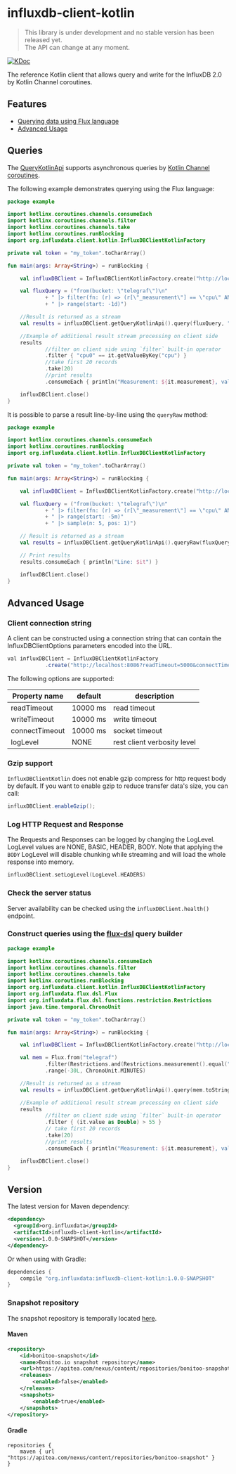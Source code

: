 # influxdb-client-kotlin

> This library is under development and no stable version has been released yet.  
> The API can change at any moment.

[![KDoc](https://img.shields.io/badge/KDoc-link-brightgreen.svg)](https://bonitoo-io.github.io/influxdb-client-java/influxdb-client-kotlin/dokka/influxdb-client-kotlin/org.influxdata.client.kotlin/index.html)

The reference Kotlin client that allows query and write for the InfluxDB 2.0 by Kotlin Channel coroutines. 

## Features

- [Querying data using Flux language](#queries)
- [Advanced Usage](#advanced-usage)
   
## Queries

The [QueryKotlinApi](https://bonitoo-io.github.io/influxdb-client-java/influxdb-client-kotlin/dokka/influxdb-client-kotlin/org.influxdata.client.kotlin/-query-kotlin-api/index.html) supports asynchronous queries by [Kotlin Channel coroutines](https://kotlin.github.io/kotlinx.coroutines/kotlinx-coroutines-core/kotlinx.coroutines.channels/-channel/index.html).
   
The following example demonstrates querying using the Flux language:

```kotlin
package example

import kotlinx.coroutines.channels.consumeEach
import kotlinx.coroutines.channels.filter
import kotlinx.coroutines.channels.take
import kotlinx.coroutines.runBlocking
import org.influxdata.client.kotlin.InfluxDBClientKotlinFactory

private val token = "my_token".toCharArray()

fun main(args: Array<String>) = runBlocking {

    val influxDBClient = InfluxDBClientKotlinFactory.create("http://localhost:9999", token)

    val fluxQuery = ("from(bucket: \"telegraf\")\n"
            + " |> filter(fn: (r) => (r[\"_measurement\"] == \"cpu\" AND r[\"_field\"] == \"usage_system\"))"
            + " |> range(start: -1d)")

    //Result is returned as a stream
    val results = influxDBClient.getQueryKotlinApi().query(fluxQuery, "org_id")

    //Example of additional result stream processing on client side
    results
            //filter on client side using `filter` built-in operator
            .filter { "cpu0" == it.getValueByKey("cpu") }
            //take first 20 records
            .take(20)
            //print results
            .consumeEach { println("Measurement: ${it.measurement}, value: ${it.value}") }

    influxDBClient.close()
}
```

It is possible to parse a result line-by-line using the `queryRaw` method:

```kotlin
package example

import kotlinx.coroutines.channels.consumeEach
import kotlinx.coroutines.runBlocking
import org.influxdata.client.kotlin.InfluxDBClientKotlinFactory

private val token = "my_token".toCharArray()

fun main(args: Array<String>) = runBlocking {

    val influxDBClient = InfluxDBClientKotlinFactory.create("http://localhost:9999", token)

    val fluxQuery = ("from(bucket: \"telegraf\")\n"
            + " |> filter(fn: (r) => (r[\"_measurement\"] == \"cpu\" AND r[\"_field\"] == \"usage_system\"))"
            + " |> range(start: -5m)"
            + " |> sample(n: 5, pos: 1)")

    // Result is returned as a stream
    val results = influxDBClient.getQueryKotlinApi().queryRaw(fluxQuery, "{header: false}", "org_id")

    // Print results
    results.consumeEach { println("Line: $it") }

    influxDBClient.close()
}
```

## Advanced Usage

### Client connection string

A client can be constructed using a connection string that can contain the InfluxDBClientOptions parameters encoded into the URL.  
 
```java
val influxDBClient = InfluxDBClientKotlinFactory
            .create("http://localhost:8086?readTimeout=5000&connectTimeout=5000&logLevel=BASIC", token)
```
The following options are supported:

| Property name | default | description |
| --------------|-------------|-------------| 
| readTimeout       | 10000 ms| read timeout |
| writeTimeout      | 10000 ms| write timeout |
| connectTimeout    | 10000 ms| socket timeout |
| logLevel          | NONE | rest client verbosity level |


### Gzip support
`InfluxDBClientKotlin` does not enable gzip compress for http request body by default. If you want to enable gzip to reduce transfer data's size, you can call:

```java
influxDBClient.enableGzip();
```

### Log HTTP Request and Response
The Requests and Responses can be logged by changing the LogLevel. LogLevel values are NONE, BASIC, HEADER, BODY. Note that 
applying the `BODY` LogLevel will disable chunking while streaming and will load the whole response into memory.  

```kotlin
influxDBClient.setLogLevel(LogLevel.HEADERS)
```

### Check the server status 

Server availability can be checked using the `influxDBClient.health()` endpoint.

### Construct queries using the [flux-dsl](../flux-dsl) query builder

```kotlin
package example

import kotlinx.coroutines.channels.consumeEach
import kotlinx.coroutines.channels.filter
import kotlinx.coroutines.channels.take
import kotlinx.coroutines.runBlocking
import org.influxdata.client.kotlin.InfluxDBClientKotlinFactory
import org.influxdata.flux.dsl.Flux
import org.influxdata.flux.dsl.functions.restriction.Restrictions
import java.time.temporal.ChronoUnit

private val token = "my_token".toCharArray()

fun main(args: Array<String>) = runBlocking {

    val influxDBClient = InfluxDBClientKotlinFactory.create("http://localhost:9999", token)

    val mem = Flux.from("telegraf")
            .filter(Restrictions.and(Restrictions.measurement().equal("mem"), Restrictions.field().equal("used_percent")))
            .range(-30L, ChronoUnit.MINUTES)

    //Result is returned as a stream
    val results = influxDBClient.getQueryKotlinApi().query(mem.toString(), "my-org")

    //Example of additional result stream processing on client side
    results
            //filter on client side using `filter` built-in operator
            .filter { (it.value as Double) > 55 }
            // take first 20 records
            .take(20)
            //print results
            .consumeEach { println("Measurement: ${it.measurement}, value: ${it.value}") }

    influxDBClient.close()
}
```
 
## Version

The latest version for Maven dependency:
```xml
<dependency>
  <groupId>org.influxdata</groupId>
  <artifactId>influxdb-client-kotlin</artifactId>
  <version>1.0.0-SNAPSHOT</version>
</dependency>
```
  
Or when using with Gradle:
```groovy
dependencies {
    compile "org.influxdata:influxdb-client-kotlin:1.0.0-SNAPSHOT"
}
```

### Snapshot repository
The snapshot repository is temporally located [here](https://apitea.com/nexus/content/repositories/bonitoo-snapshot/).

#### Maven
```xml
<repository>
    <id>bonitoo-snapshot</id>
    <name>Bonitoo.io snapshot repository</name>
    <url>https://apitea.com/nexus/content/repositories/bonitoo-snapshot/</url>
    <releases>
        <enabled>false</enabled>
    </releases>
    <snapshots>
        <enabled>true</enabled>
    </snapshots>
</repository>
```
#### Gradle
```
repositories {
    maven { url "https://apitea.com/nexus/content/repositories/bonitoo-snapshot" }
}
```

